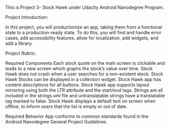 This is Project 3- Stock Hawk under Udacity Android Nanodegree Program.

Project Introduction:

In this project, you will productionize an app, taking them from a functional state to a production-ready state. To do this, you will find and handle error cases, add accessibility features, allow for localization, add widgets, and add a library.

Project Rubric:

Required Components
Each stock quote on the main screen is clickable and leads to a new screen which graphs the stock’s value over time.
Stock Hawk does not crash when a user searches for a non-existent stock.
Stock Hawk Stocks can be displayed in a collection widget.
Stock Hawk app has content descriptions for all buttons.
Stock Hawk app supports layout mirroring using both the LTR attribute and the start/end tags.
Strings are all included in the strings.xml file and untranslatable strings have a translatable tag marked to false.
Stock Hawk displays a default text on screen when offline, to inform users that the list is empty or out of date.

Required Behavior
App conforms to common standards found in the Android Nanodegree General Project Guidelines
